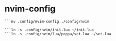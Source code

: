 # nvim-config
```git clone git@github.com:xPoppa/nvim-config.git:.config/
```mv .config/nvim-config ./config/nvim

```ln -s .config/nvim/init.lua ~/init.lua
```ln -s .config/nvim/lua/poppa/set.lua ~/set.lua


